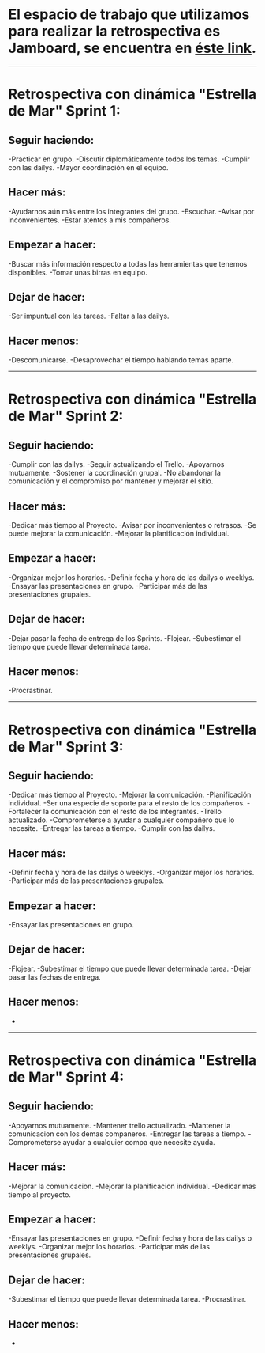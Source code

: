 # El espacio de trabajo que utilizamos para realizar la retrospectiva es Jamboard, se encuentra en [éste link][ref1].
[ref1]: https://jamboard.google.com/d/1tPSR0CX3VBCcswheuxwPOYk_hvBqmctEa9tqvRggXNk/viewer?f=0

************************************************************************************

# Retrospectiva con dinámica "Estrella de Mar" Sprint 1:

## Seguir haciendo:
-Practicar en grupo.
-Discutir diplomáticamente todos los temas.
-Cumplir con las dailys.
-Mayor coordinación en el equipo.

## Hacer más:
-Ayudarnos aún más entre los integrantes del grupo.
-Escuchar.
-Avisar por inconvenientes.
-Estar atentos a mis compañeros.

## Empezar a hacer:
-Buscar más información respecto a todas las herramientas que tenemos disponibles.
-Tomar unas birras en equipo.

## Dejar de hacer:
-Ser impuntual con las tareas.
-Faltar a las dailys.

## Hacer menos:
-Descomunicarse.
-Desaprovechar el tiempo hablando temas aparte.

************************************************************************************

# Retrospectiva con dinámica "Estrella de Mar" Sprint 2:

## Seguir haciendo:
-Cumplir con las dailys.
-Seguir actualizando el Trello.
-Apoyarnos mutuamente.
-Sostener la coordinación grupal.
-No abandonar la comunicación y el compromiso por mantener y mejorar el sitio.

## Hacer más:
-Dedicar más tiempo al Proyecto.
-Avisar por inconvenientes o retrasos.
-Se puede mejorar la comunicación.
-Mejorar la planificación individual.

## Empezar a hacer:
-Organizar mejor los horarios.
-Definir fecha y hora de las dailys o weeklys.
-Ensayar las presentaciones en grupo.
-Participar más de las presentaciones grupales.

## Dejar de hacer:
-Dejar pasar la fecha de entrega de los Sprints.
-Flojear.
-Subestimar el tiempo que puede llevar determinada tarea.

## Hacer menos:
-Procrastinar.

************************************************************************************

# Retrospectiva con dinámica "Estrella de Mar" Sprint 3:

## Seguir haciendo:
-Dedicar más tiempo al Proyecto.
-Mejorar la comunicación.
-Planificación individual.
-Ser una especie de soporte para el resto de los compañeros.
-Fortalecer la comunicación con el resto de los integrantes.
-Trello actualizado.
-Comprometerse a ayudar a cualquier compañero que lo necesite.
-Entregar las tareas a tiempo.
-Cumplir con las dailys.

## Hacer más:
-Definir fecha y hora de las dailys o weeklys.
-Organizar mejor los horarios.
-Participar más de las presentaciones grupales.

## Empezar a hacer:
-Ensayar las presentaciones en grupo.

## Dejar de hacer:
-Flojear.
-Subestimar el tiempo que puede llevar determinada tarea.
-Dejar pasar las fechas de entrega.

## Hacer menos:
-

************************************************************************************

# Retrospectiva con dinámica "Estrella de Mar" Sprint 4:

## Seguir haciendo:
-Apoyarnos mutuamente.
-Mantener trello actualizado.
-Mantener la comunicacion con los demas companeros.
-Entregar las tareas a tiempo.
-Comprometerse ayudar a cualquier compa que necesite ayuda.

## Hacer más:
-Mejorar la comunicacion.
-Mejorar la planificacion individual.
-Dedicar mas tiempo al proyecto.

## Empezar a hacer:
-Ensayar las presentaciones en grupo.
-Definir fecha y hora de las dailys o weeklys.
-Organizar mejor los horarios.
-Participar más de las presentaciones grupales.
## Dejar de hacer:
-Subestimar el tiempo que puede llevar determinada tarea.
-Procrastinar.

## Hacer menos:
-